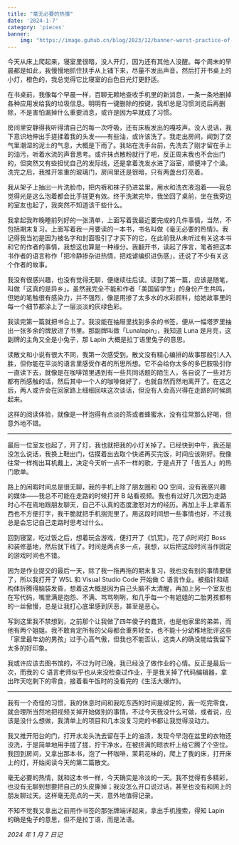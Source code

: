 ```yaml
---
title: "毫无必要的热情"
date: '2024-1-7'
category: 'pieces'
banner:
    img: "https://image.guhub.cn/blog/2023/12/banner-worst-practice-of-indie-blog.jpg"
---
```


今天从床上爬起来，寝室里很暗，没人开灯，因为还有其他人没醒。每个周末的早晨都是如此，我慢慢地抓住扶手从上铺下来，尽量不发出声音，然后打开书桌上的小灯，橙色的，我总觉得它比寝室的白色日光灯更舒适。

在书桌前，我像每个早晨一样，百聊无赖地查收手机里的新消息，一条一条地删掉各种应用发给我的垃圾信息。明明有一键删除的按键，我却总是习惯浏览后再删除，不是害怕漏掉什么重要消息，或许是因为早就成了习惯。

房间里安静得我听得清自己的每一次呼吸，还有床板发出的嘎吱声。没人说话，我下意识地伸出手搓揉着我的头发——有些油，或许该洗了。我走出房间，闻到了空气里潮湿的泥土的气息，大概是下雨了。我站在洗手台前，先洗去了刚才留在手上的油污，听着水流的声音思考。或许抹点散粉就行了吧，反正周末我也不会出门的，但突然又有些担忧自己的发际线，还是拿着洗发水进了浴室，顺便冲了个澡。洗完之后，我推开笨重的玻璃门，房间里还是很暗，只有两盏台灯亮着。

我从架子上抽出一片洗脸巾，把内裤和袜子扔进盆里，用水和洗衣液泡着——我总觉得光是这么泡着都会比手搓更有效。终于洗漱完毕，我坐回了桌前，坐在我旁边的室友也起了，我突然不知道该干些什么。

我拿起我昨晚睡前列好的一张清单，上面写着我最近要完成的几件事情，当然，不包括期末复习。上面写着我一月要读的一本书，书名叫做《毫无必要的热情》。我记得我当初是因为被名字和封面吸引了才买下的它，在此前我从未听过有关这本书和它的作者的事情，我想这也算是一种缘分。我翻开书，读起了序言，笔者把这本书作者的语言称作「把冷静掺杂进热情，把戏谑编织进伤感」，还说了不少有关这个作者的故事。

我没有很感兴趣，也没有觉得无聊，便继续往后读。读到了第一篇，应该是随笔，叫做「这真的是异乡」。虽然我完全不能和作者「美国留学生」的身份产生共鸣，但她的笔触很有感染力，并不强烈，像是用掺了太多水的水彩颜料，给她故事里的每一个细节都涂上了一层淡淡的灰绿色彩。

我读完第一篇就把书合上了。我没能在抽屉里找到多余的书签，便从一幅塔罗里抽出一张多余的牌放进了书里。那副牌叫做「Lunalapin」，我知道 Luna 是月亮，这副牌的主角又全是小兔子，那 Lapin 大概是拉丁语里兔子的意思。

读散文和小说有很大不同，我第一次感受到。散文没有精心编排的故事那般引人入胜，但你能在平淡的语言里感受作者的所思所想。它不会给你太多的多巴胺吸引你一直读下去，就像是在咖啡馆里遇到有一些共同话题的陌生人，各自说了一些对方都有所感触的话，然后其中一个人的咖啡做好了，也就自然而然地离开了。在这之后，两人或许会在回家路上细细回味这次谈话，但没有人会高兴得在走路的时候跳起来。

这样的阅读体验，就像是一杯泡得有点淡的茶或者蜂蜜水，没有往常那么好喝，但意外地不错。

----

最后一位室友也起了，开了灯，我也就把我的小灯关掉了。已经快到中午，我还是没怎么说话，我换上鞋出门，估摸着出去取个快递再买完饭，时间应该刚好。我像往常一样掏出耳机戴上，决定今天听一点不一样的歌，于是点开了「告五人」的热门歌单。

路上的闲暇时间总是很无聊，我的手机上除了朋友圈和 QQ 空间，没有我感兴趣的媒体——我总不可能在走路的时候打开 B 站看视频。我也有过好几次因为走路时心不在焉地跟朋友聊天，自己不认真的态度激怒对方的经历。再加上手上拿着东西也不方便打字，我干脆就把手机揣兜里了。用这段时间想一些事情也好，不过我总是会忘记自己走路时思考过什么。

回到寝室，吃过饭之后，想着玩会游戏，便打开了《饥荒》，花了点时间打 Boss 和装修基地，然后就下线了。时间是两点多一点，我想，以后把这段时间当作固定的游戏时间也不错。

因为是作业提交的最后一天，除了我一拖再拖的期末复习，我也没有别的事情要做了，所以我打开了 WSL 和 Visual Studio Code 开始做 C 语言作业。被指针和结构体折腾得脑袋发昏，想着这大概是因为自己头脑不太清醒，再加上另一个室友也在写代码，嘴里满是抱怨、不满、骂骂咧咧，和几乎每一个有姐姐的二胎男孩都有的一丝傲慢，总是让我打心底里感到厌恶，甚至是恶心。

写到这里我不禁想到，之前那个让我做了四年傻子的蠢货，也是他家里的弟弟，而他有两个姐姐。我不敢肯定所有的父母都会重男轻女，也不能十分幼稚地批评这些「家里最年幼的男孩」过于心高气傲，但我也不能否认，这类人的确没能给我留下太多的好印象。

我或许应该去图书馆的，不过为时已晚，我已经没了做作业的心情。反正是最后一次，而我的 C 语言老师似乎也从来没检查过作业，于是我关掉了代码编辑器，拿出昨天吃剩下的零食，接着看午饭时的没看完的《生活大爆炸》。

----

我有一个奇怪的习惯，我的休息时间和我吃东西的时间是绑定的，我一吃完零食，就会理所当然地把视频关掉开始做别的事情。不过今天我没什么可做，或者说，应该是没什么想做，我清单上的项目和几本没复习完的书都让我觉得没动力。

我又推开阳台的门，打开水龙头洗去留在手上的油渍，发现今早泡在盆里的衣物还没洗，于是简单地用手搓了搓，拧干净水，在被挤满的晾衣杆上给它腾了个空位。我回到房间，又拿出那本书，泡了一杯咖啡，茉莉花味的，爬上了我的床，打开床上的灯，开始阅读今天的第二篇散文。

毫无必要的热情，就和这本书一样，今天确实是冷淡的一天。我不觉得有多精彩，也没有无聊到想要把自己的头皮撕掉；我没怎么开口说过话，甚至也没有和网上的朋友聊过天。这样毫无亮点的一天，意外地值得记录。

不知不觉我又拿出之前用作书签的那张牌端详起来，拿出手机搜索，得知 Lapin 的确是兔子的意思，但不是拉丁语，而是法语。

*2024 年 1 月 7 日记*